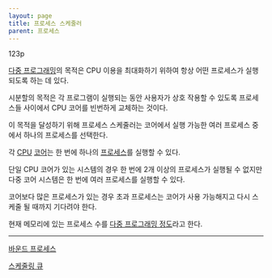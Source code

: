 ```yaml
---
layout: page
title: 프로세스 스케줄러
parent: 프로세스
---
```


123p

[다중 프로그래밍](다중-프로그래밍.md)의 목적은 CPU 이용을 최대화하기 위하여 항상 어떤 프로세스가 실행 되도록 하는 데 있다.

시분할의 목적은 각 프로그램이 실행되는 동안 사용자가 상호 작용할 수 있도록 프로세스들 사이에서 CPU 코어를 빈번하게 교체하는 것이다.

이 목적을 달성하기 위해 프로세스 스케줄러는 코어에서 실행 가능한 여러 프로세스 중에서 하나의 프로세스를 선택한다.

각 [CPU](CPU.md) [코어](코어.md)는 한 번에 하나의 [프로세스](프로세스.md)를 실행할 수 있다.

단일 CPU 코어가 있는 시스템의 경우 한 번에 2개 이상의 프로세스가 실행될 수 없지만 다중 코어 시스템은 한 번에 여러 프로세스를 실행할 수 있다.

코어보다 많은 프로세스가 있는 경우 초과 프로세스는 코어가 사용 가능해지고 다시 스케줄 될 때까지 기다려야 한다.

현재 메모리에 있는 프로세스 수를 [다중 프로그래밍 정도](다중-프로그래밍-정도.md)라고 한다.



***

[바운드 프로세스](바운드-프로세스.md)

[스케줄링 큐](스케줄링-큐.md)
